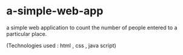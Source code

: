 # a-simple-web-app

a simple web application to count the number of people entered to a particular place.

(Technologies used : html ,  css , java script)

